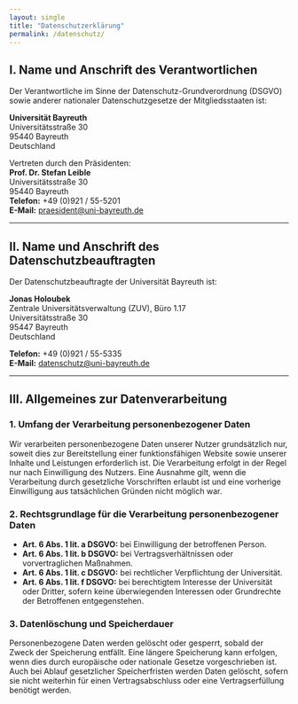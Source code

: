 ```yaml
---
layout: single
title: "Datenschutzerklärung"
permalink: /datenschutz/
---
```



## I. Name und Anschrift des Verantwortlichen

Der Verantwortliche im Sinne der Datenschutz-Grundverordnung (DSGVO) sowie anderer nationaler Datenschutzgesetze der Mitgliedsstaaten ist:

**Universität Bayreuth**  
Universitätsstraße 30  
95440 Bayreuth  
Deutschland  

Vertreten durch den Präsidenten:  
**Prof. Dr. Stefan Leible**  
Universitätsstraße 30  
95440 Bayreuth  
**Telefon:** +49 (0)921 / 55-5201  
**E-Mail:** [praesident@uni-bayreuth.de](mailto:praesident@uni-bayreuth.de)

---

## II. Name und Anschrift des Datenschutzbeauftragten

Der Datenschutzbeauftragte der Universität Bayreuth ist:

**Jonas Holoubek**  
Zentrale Universitätsverwaltung (ZUV), Büro 1.17  
Universitätsstraße 30  
95447 Bayreuth  
Deutschland  

**Telefon:** +49 (0)921 / 55-5335  
**E-Mail:** [datenschutz@uni-bayreuth.de](mailto:datenschutz@uni-bayreuth.de)

---

## III. Allgemeines zur Datenverarbeitung

### 1. Umfang der Verarbeitung personenbezogener Daten

Wir verarbeiten personenbezogene Daten unserer Nutzer grundsätzlich nur, soweit dies zur Bereitstellung einer funktionsfähigen Website sowie unserer Inhalte und Leistungen erforderlich ist. Die Verarbeitung erfolgt in der Regel nur nach Einwilligung des Nutzers. Eine Ausnahme gilt, wenn die Verarbeitung durch gesetzliche Vorschriften erlaubt ist und eine vorherige Einwilligung aus tatsächlichen Gründen nicht möglich war.

### 2. Rechtsgrundlage für die Verarbeitung personenbezogener Daten

- **Art. 6 Abs. 1 lit. a DSGVO:** bei Einwilligung der betroffenen Person.  
- **Art. 6 Abs. 1 lit. b DSGVO:** bei Vertragsverhältnissen oder vorvertraglichen Maßnahmen.  
- **Art. 6 Abs. 1 lit. c DSGVO:** bei rechtlicher Verpflichtung der Universität.  
- **Art. 6 Abs. 1 lit. f DSGVO:** bei berechtigtem Interesse der Universität oder Dritter, sofern keine überwiegenden Interessen oder Grundrechte der Betroffenen entgegenstehen.

### 3. Datenlöschung und Speicherdauer

Personenbezogene Daten werden gelöscht oder gesperrt, sobald der Zweck der Speicherung entfällt. Eine längere Speicherung kann erfolgen, wenn dies durch europäische oder nationale Gesetze vorgeschrieben ist. Auch bei Ablauf gesetzlicher Speicherfristen werden Daten gelöscht, sofern sie nicht weiterhin für einen Vertragsabschluss oder eine Vertragserfüllung benötigt werden.